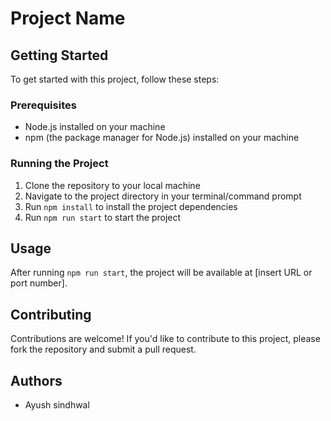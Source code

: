 # Project Name

## Getting Started

To get started with this project, follow these steps:

### Prerequisites

- Node.js installed on your machine
- npm (the package manager for Node.js) installed on your machine

### Running the Project

1. Clone the repository to your local machine
2. Navigate to the project directory in your terminal/command prompt
3. Run `npm install` to install the project dependencies
4. Run `npm run start` to start the project

## Usage

After running `npm run start`, the project will be available at [insert URL or port number].

## Contributing

Contributions are welcome! If you'd like to contribute to this project, please fork the repository and submit a pull request.

## Authors

- Ayush sindhwal
